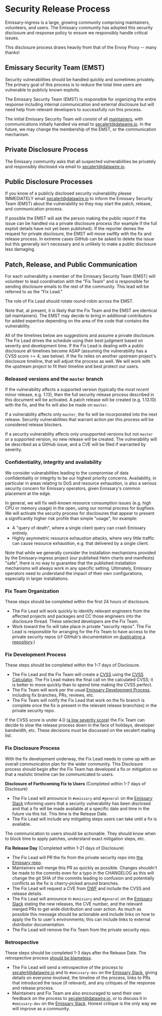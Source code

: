 # Security Release Process

Emissary-ingress is a large, growing community comprising maintainers, volunteers, and users.
The Emissary community has adopted this security disclosure and response policy to ensure we
responsibly handle critical issues.

This disclosure process draws heavily from that of the Envoy Proxy -- many thanks!

## Emissary Security Team (EMST)

Security vulnerabilities should be handled quickly and sometimes privately. The primary goal of this
process is to reduce the total time users are vulnerable to publicly known exploits.

The Emissary Security Team (EMST) is responsible for organizing the entire response including internal
communication and external disclosure but will need help from relevant developers to successfully
run this process.

The initial Emissary Security Team will consist of all [maintainers](MAINTAINERS.md), with communications
initially handled via email to [secalert@datawire.io](mailto:secalert@datawire.io). In the future,
we may change the membership of the EMST, or the communication mechanism.

## Private Disclosure Process

The Emissary community asks that all suspected vulnerabilities be privately and responsibly disclosed
via email to [secalert@datawire.io](mailto:secalert@datawire.io).

## Public Disclosure Processes

If you know of a publicly disclosed security vulnerability please IMMEDIATELY email
[secalert@datawire.io](mailto:secalert@datawire.io) to inform the Emissary Security Team (EMST)
about the vulnerability so they may start the patch, release, and communication process.

If possible the EMST will ask the person making the public report if the issue can be handled via a
private disclosure process (for example if the full exploit details have not yet been published). If
the reporter denies the request for private disclosure, the EMST will move swiftly with the fix and
release process. In extreme cases GitHub can be asked to delete the issue but this generally isn't
necessary and is unlikely to make a public disclosure less damaging.

## Patch, Release, and Public Communication

For each vulnerability a member of the Emissary Security Team (EMST) will volunteer to lead
coordination with the "Fix Team" and is responsible for sending disclosure emails to the rest of
the community. This lead will be referred to as the "Fix Lead."

The role of Fix Lead should rotate round-robin across the EMST.

Note that, at present, it is likely that the Fix Team and the EMST are identical (all maintainers).
The EMST may decide to bring in additional contributors for added expertise depending on the area
of the code that contains the vulnerability.

All of the timelines below are suggestions and assume a private disclosure. The Fix Lead drives the
schedule using their best judgment based on severity and development time. If the Fix Lead is
dealing with a public disclosure all timelines become ASAP (assuming the vulnerability has a CVSS
score >= 4; see below). If the fix relies on another upstream project's disclosure timeline, that
will adjust the process as well. We will work with the upstream project to fit their timeline and
best protect our users.

### Released versions and the `master` branch

If the vulnerability affects a supported version (typically the _most recent_ minor release, e.g.
1.13), then the full security release process described in this document will be activated. A 
patch release will be created (e.g. 1.13.10) with the fix, and the fix will also be made on 
`master`.

If a vulnerability affects only `master`, the fix will be incorporated into the next release.
Security vulnerabilities that warrant action per this process will be considered release
blockers.

If a security vulnerability affects only unsupported versions but not `master` or a supported
version, no new release will be created. The vulnerability will be described as a GitHub issue,
and a CVE will be filed if warranted by severity.

### Confidentiality, integrity and availability

We consider vulnerabilities leading to the compromise of data confidentiality or integrity to be
our highest priority concerns. Availability, in particular in areas relating to DoS and resource
exhaustion, is also a serious security concern for Emissary operators, given Emissary's common
placement at the edge.

In general, we will fix well-known resource consumption issues (e.g. high CPU or memory usage) in
the open, using our normal process for bugfixes. We will activate the security process for
disclosures that appear to present a significantly higher risk profile than simple "usage", for
example:

* A "query of death", where a single client query can crash Emissary entirely.
* Highly asymmetric resource exhaustion attacks, where very little traffic can cause resource
  exhaustion, e.g. that delivered by a single client.

Note that while we generally consider the installation mechanisms provided by the Emissary-ingress
project (our published Helm charts and manifests) "safe", there is no way to guarantee that the
published installation mechanisms will always work in any specific setting. Ultimately, Emissary
operators need to understand the impact of their own configurations, especially in larger 
installations.

### Fix Team Organization

These steps should be completed within the first 24 hours of disclosure.

- The Fix Lead will work quickly to identify relevant engineers from the affected projects and
  packages and CC those engineers into the disclosure thread. These selected developers are the
  Fix Team.
- Work toward the fix will take place in private "security repos". The Fix Lead is responsible
  for arranging for the Fix Team to have access to the private security repos (cf GitHub's
  documentation on [duplicating a repository](https://docs.github.com/en/github/creating-cloning-and-archiving-repositories/creating-a-repository-on-github/duplicating-a-repository).)

### Fix Development Process

These steps should be completed within the 1-7 days of Disclosure.

- The Fix Lead and the Fix Team will create a
  [CVSS](https://www.first.org/cvss/specification-document) using the [CVSS
  Calculator](https://www.first.org/cvss/calculator/3.0). The Fix Lead makes the final call on the
  calculated CVSS; it is better to move quickly than to spend time making the CVSS perfect.
- The Fix Team will work per the usual [Emissary Development Process](DEVELOPING.md), including
  fix branches, PRs, reviews, etc.
- The Fix Team will notify the Fix Lead that work on the fix branch is complete once the fix is 
  present in the relevant release branch(es) in the private security repo.

If the CVSS score is under 4.0 ([a low severity score](https://www.first.org/cvss/specification-document#i5))
the Fix Team can decide to slow the release process down in the face of holidays, developer
bandwidth, etc. These decisions must be discussed on the secalert mailing list.

### Fix Disclosure Process

With the fix development underway, the Fix Lead needs to come up with an overall communication plan
for the wider community. This Disclosure process should begin after the Fix Team has developed a fix
or mitigation so that a realistic timeline can be communicated to users.

**Disclosure of Forthcoming Fix to Users** (Completed within 1-7 days of Disclosure)

- The Fix Lead will announce in `#emissary` and `#general` on the [Emissary Slack](https://a8r.io/slack)
  informing users that a security vulnerability has been disclosed and that a fix will be made
  available at a specific date and time in the future via this list. This time is the Release Date.
- The Fix Lead will include any mitigating steps users can take until a fix is available.

The communication to users should be actionable. They should know when to block time to apply
patches, understand exact mitigation steps, etc.

**Fix Release Day** (Completed within 1-21 days of Disclosure)

- The Fix Lead will PR the fix from the private security repo into [the Emissary repo](https://github.com/emissary-ingress/emissary).
- Maintainers will merge this PR as quickly as possible. Changes shouldn't be made to the commits even
  for a typo in the CHANGELOG as this will change the git SHA of the commits leading to confusion and
  potentially conflicts as the fix is cherry-picked around branches.
- The Fix Lead will request a CVE from [DWF](https://github.com/distributedweaknessfiling/DWF-Documentation)
  and include the CVSS and release details.
- The Fix Lead will announce in `#emissary` and `#general` on the [Emissary Slack](https://a8r.io/slack) 
  stating the new releases, the CVE number, and the relevant merged PRs to get wide distribution and
  user action. As much as possible this message should be actionable and include links on how to apply
  the fix to user's environments; this can include links to external distributor documentation.
- The Fix Lead will remove the Fix Team from the private security repo.

### Retrospective

These steps should be completed 1-3 days after the Release Date. The retrospective process
[should be blameless](https://landing.google.com/sre/book/chapters/postmortem-culture.html).

- The Fix Lead will send a retrospective of the process to [secalert@datawire.io](mailto:secalert@datawire.io)
  and to `#emissary-dev` on the [Emissary Slack](https://a8r.io/slack), giving details on everyone
  involved, the timeline of the process, links to PRs that introduced the issue (if relevant),
  and any critiques of the response and release process.
- Maintainers and Fix Team are also encouraged to send their own feedback on the process to
  [secalert@datawire.io](mailto:secalert@datawire.io), or to discuss it in `#emissary-dev`
  on the [Emissary Slack](https://a8r.io/slack). Honest critique is the only way we will 
  improve as a community.

